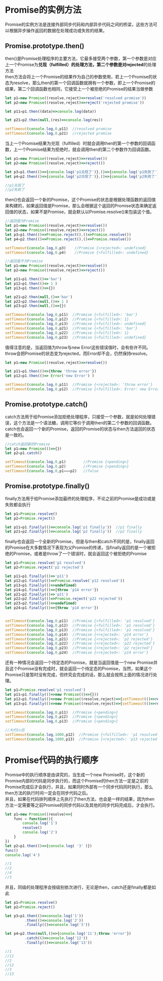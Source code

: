 # Promise的实例方法
Promise的实例方法是连接外部同步代码和内部异步代码之间的桥梁，这些方法可以根据异步操作返回的数据在处理成功或失败的结果。  
## Promise.prototype.then()
then()是Promise处理程序的主要方法，它最多接受两个参数，第一个参数是对应上一个Promise为**兑现（fulfilled）**的处理方法，第二个参数是对**rejected**的处理方法  
then方法会将上一个Promise的结果作为自己的参数使用，若上一个Promise的状态为resolve，那么then的第一个回调函数就拥有一个参数，即上一个Promise的结果，第二个回调函数也相同，它接受上一个被拒绝的Promise的结果当做参数  
```javascript
let p1=new Promise((resolve,reject)=>resolve('resolved promise'))
let p2=new Promise((resolve,reject)=>reject('rejected promise'))

let p11=p1.then((data)=>console.log(data))

let p21=p2.then(null,(res)=>console.log(res))

setTimeout(console.log,0,p11)  //resolved promise
setTimeout(console.log,0,p21)  //rejected promise
```
当上一个Promise结果为兑现（fulfilled）时就会调用then的第一个参数的回调函数，上一个Promise结果为拒绝时，就会调用then的第二个参数作为回调函数。  
```javascript
let p1=new Promise((resolve,reject)=>resolve())
let p2=new Promise((resolve,reject)=>reject())

let p3=p1.then(()=>{console.log('p1兑现了')},()=>{console.log('p1失败了')})
let p4=p2.then(()=>{console.log('p2兑现了')},()=>{console.log('p2失败了')})

//p1兑现了
//p2失败了
```
then()也会返回一个新的Promise，这个Promise的状态是根据处理函数的返回值来构建的，如果返回值是Promise，那么会根据这个返回的Promise状态来确定返回值的状态，如果不是Promise，就会默认以Promise.resolve()来包装这个值。  
```javascript
//返回值为Promise
let p1=new Promise((resolve,reject)=>resolve())
let p2=new Promise((resolve,reject)=>reject())
let p3=p1.then(()=>Promise.reject(),()=>Promise.resolve())
let p4=p2.then(()=>Promise.reject(),()=>Promise.resolve())

setTimeout(console.log,0,p3)    //Promise {<rejected>: undefined}
setTimeout(console.log,0,p4)    //Promise {<fulfilled>: undefined}

//返回值不为Promise
let p1=new Promise((resolve,reject)=>resolve())
let p2=new Promise((resolve,reject)=>reject())

let p11=p1.then(()=>'bar')
let p12=p1.then(()=> 1 )
let p13=p1.then(()=>{})

let p21=p2.then(null,()=>'bar')
let p22=p2.then(null,()=> 1 )
let p23=p2.then(null,()=>{})

setTimeout(console.log,0,p11)  //Promise {<fulfilled>: 'bar'}
setTimeout(console.log,0,p12)  //Promise {<fulfilled>: 1}
setTimeout(console.log,0,p13)  //Promise {<fulfilled>: undefined}
setTimeout(console.log,0,p21)  //Promise {<fulfilled>: 'bar'}
setTimeout(console.log,0,p22)  //Promise {<fulfilled>: 1}
setTimeout(console.log,0,p23)  //Promise {<fulfilled>: undefined}
```
值得注意的是，当返回值为throw与new Error这些错误值时，会有些许不同。  
throw会把Promise的状态变为rejected，而Error却不会，仍然保持resolve。  
```javascript
let p1=new Promise((resolve,reject)=>resolve())

let p11=p1.then(()=>{throw 'throw error'})
let p12=p1.then(()=> Error('new Error') )

setTimeout(console.log,0,p11)  //Promise {<rejected>: 'throw error'}
setTimeout(console.log,0,p12)  //Promise {<fulfilled>: Error: new Error}
```  
## Promise.prototype.catch()  
catch方法用于给Promise添加拒绝处理程序，只接受一个参数，就是如何处理错误，这个方法是一个语法糖，调用它等价于调用then的第二个参数的回调函数。  
catch也会返回一个新的Promise，返回的Promise的状态与then方法返回的状态是一致的。  
```javascript
//catch返回新的Promise
let p1=new Promise(()=>{})
let p2=p1.catch()

setTimeout(console.log,0,p1)        //Promise {<pending>}
setTimeout(console.log,0,p2)        //Promise {<pending>}
setTimeout(console.log,0,p1===p2)   //false
```
## Promise.prototype.finally()
finally方法用于给Promise添加最终的处理程序，不论之前的Promise是成功或是失败都会执行  
```javascript
let p1=Promise.resolve()
let p2=Promise.reject()

let p11=p1.finally(()=>console.log('p1 finally'))  //p1 finally
let p21=p2.finally(()=>console.log('p2 finally'))  //p2 finally
```
finally也会返回一个全新的Promise，但是与then和catch不同的是，finally返回的Promise在大多数情况下表现为父Promise的传递，当finally返回的是一个被拒绝的Promise，或者是throw了一个错误时，就会返回这个被拒绝的Promise  
```javascript
let p1=Promise.resolve('p1 resolved')
let p2=Promise.reject('p2 rejected')

let p11=p1.finally(()=>'p11')
let p12=p1.finally(()=>Promise.resolve('p12 resolved'))
let p13=p1.finally(()=>undefined)
let p14=p1.finally(()=>{throw 'p14 error'})
let p21=p2.finally(()=>'p21')
let p22=p2.finally(()=>Promise.reject('p22 rejected'))
let p23=p2.finally(()=>undefined)
let p24=p1.finally(()=>{throw 'p14 error'})


setTimeout(console.log,0,p11)  //Promise {<fulfilled>: 'p1 resolved'}
setTimeout(console.log,0,p12)  //Promise {<fulfilled>: 'p1 resolved'}
setTimeout(console.log,0,p13)  //Promise {<fulfilled>: 'p1 resolved'}
setTimeout(console.log,0,p14)  //Promise {<rejected>: 'p14 error'}
setTimeout(console.log,0,p21)  //Promise {<rejected>: 'p2 rejected'}
setTimeout(console.log,0,p22)  //Promise {<rejected>: 'p22 rejected'}
setTimeout(console.log,0,p23)  //Promise {<rejected>: 'p2 rejected'}
setTimeout(console.log,0,p24)  //Promise {<rejected>: 'p14 error'}
```
还有一种情况会返回一个待定态的Promise，就是当返回值是一个new Promise并且这个Promise没有完成时，就会返回一个待定态的Promise，当然，如果这个Promise只是暂时没有完成，但终究会完成的话，那么就会按照上面的情况进行处理。  
```javascript
let p1=Promise.resolve('p1 resolved')
let p11=p1.finally(()=>new Promise(()=>{}))
let p12=p1.finally(()=>new Promise((resolve,reject)=>{setTimeout(()=>resolve('p12 resolved'),500)}))
let p13=p1.finally(()=>new Promise((resolve,reject)=>{setTimeout(()=>reject('p13 rejected'),500)}))

setTimeout(console.log,0,p11)  //Promise {<pending>}
setTimeout(console.log,0,p12)  //Promise {<pending>}
setTimeout(console.log,0,p13)  //Promise {<pending>}

//大约1s后
setTimeout(console.log,1000,p12)  //Promise {<fulfilled>: 'p1 resolved'}
setTimeout(console.log,1000,p13)  //Promise {<rejected>: 'p13 rejected'}
```
# Promise代码的执行顺序
Promise中的执行顺序是由讲究的，当生成一个new Promise时，这个新的Promise内部的代码是同步执行的，而这个Promise的then方法一定是之前的Promise完成后才会执行，并且，如果同时外部有一个同步代码同时执行，那么then方法的执行时间一定会在同步代码之后。    
并且，如果在代码排列顺序上先执行了then方法，也会是一样的结果，因为then方法一定需要等之前Promise的同步代码以及其他的同步代码完成后，才会执行。  
```javascript
let p1=new Promise((resolve)=>{
    func = function(){
        console.log('1')
        resolve()
        console.log('2')
    }
})
let p2=p1.then(()=>{console.log( '3' )})
func()
console.log('4')

//1
//2
//4
//3
```
并且，同级的处理程序会按级别依次进行，无论是then，catch还是finally都是如此  
```javascript
let p1=Promise.resolve()
let p2=Promise.reject()

let p3=p1.then(()=>console.log('1'))
         .then(()=>console.log('2'))
         .finally(()=>console.log('3'))

let p4=p2.then(null,()=>{console.log('11');throw 'error'})
         .catch(()=>console.log('12'))
         .finally(()=>console.log('13'))

//1
//11
//2
//12
//3
//13
```
